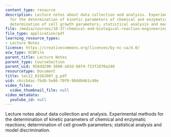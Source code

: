 ```yaml
---
content_type: resource
description: Lecture notes about data collection and analysis. Experimental methods
  for the determination of kinetic parameters of chemical and enzymatic reactions;
  determination of cell growth parameters; statistical analysis and model discrimination.
file: /media/courses/10-37-chemical-and-biological-reaction-engineering-spring-2007/c6ccb4acfbd85e8670f098dd0461c48e_lec12_03162007_g.pdf
file_type: application/pdf
learning_resource_types:
- Lecture Notes
license: https://creativecommons.org/licenses/by-nc-sa/4.0/
ocw_type: OCWFile
parent_title: Lecture Notes
parent_type: CourseSection
parent_uid: 856dd290-3098-a93d-b074-f23f2870a240
resourcetype: Document
title: lec12_03162007_g.pdf
uid: c6ccb4ac-fbd8-5e86-70f0-98dd0461c48e
video_files:
  video_thumbnail_file: null
video_metadata:
  youtube_id: null
---
```

Lecture notes about data collection and analysis. Experimental methods for the determination of kinetic parameters of chemical and enzymatic reactions; determination of cell growth parameters; statistical analysis and model discrimination.